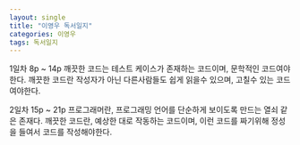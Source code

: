 ```yaml
---
layout: single
title: "이영우 독서일지"
categories: 이영우
tags: 독서일지
---
```


1일차 8p ~ 14p
깨끗한 코드는 테스트 케이스가 존재하는 코드이며, 문학적인 코드여야 한다.
깨끗한 코드란 작성자가 아닌 다른사람들도 쉽게 읽을수 있으며, 고칠수 있는 코드여야한다.

2일차 15p ~ 21p
프로그래머란, 프로그래밍 언어를 단순하게 보이도록 만드는 열쇠 같은 존재다.
깨끗한 코드란, 예상한 대로 작동하는 코드이며, 이런 코드를 짜기위해 정성을 들여서 코드를 작성해야한다.


